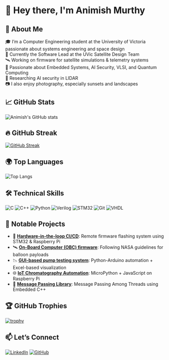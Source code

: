 # 👋 Hey there, I'm Animish Murthy 

## 🚀 About Me

🎓 I’m a Computer Engineering student at the University of Victoria passionate about systems engineering and space design  
🔧 Currently the Software Lead at the UVic Satellite Design Team  
🛰️ Working on firmware for satellite simulations & telemetry systems  
📡 Passionate about Embedded Systems, AI Security, VLSI, and Quantum Computing  
🔬 Researching AI security in LIDAR  
📷 I also enjoy photography, especially sunsets and landscapes

## 📈 GitHub Stats

![Animish's GitHub stats](https://github-readme-stats.vercel.app/api?username=AniMB&show_icons=true&theme=tokyonight)

## 🔥 GitHub Streak

[![GitHub Streak](https://github-readme-streak-stats.herokuapp.com?user=AniMB&theme=tokyonight)](https://git.io/streak-stats)

## 🌍 Top Languages

![Top Langs](https://github-readme-stats.vercel.app/api/top-langs/?username=AniMB&layout=compact&theme=tokyonight)

## 🛠️ Technical Skills

![C](https://img.shields.io/badge/C-00599C?style=flat&logo=c&logoColor=white)
![C++](https://img.shields.io/badge/C++-00599C?style=flat&logo=cplusplus&logoColor=white)
![Python](https://img.shields.io/badge/Python-3776AB?style=flat&logo=python&logoColor=white)
![Verilog](https://img.shields.io/badge/Verilog-0080C0?style=flat)
![STM32](https://img.shields.io/badge/STM32-03234B?style=flat&logo=stmicroelectronics&logoColor=white)
![Git](https://img.shields.io/badge/Git-F05032?style=flat&logo=git&logoColor=white)
![VHDL](https://img.shields.io/badge/VHDL-660066?style=flat)

## 🧩 Notable Projects

- 🔁 [**Hardware-in-the-loop CI/CD**](https://github.com/AniMB/hardware_in-loop-testing): Remote firmware flashing system using STM32 & Raspberry Pi  
- 🛰️ [**On-Board Computer (OBC) firmware**](https://github.com/UVicSatelliteDesign/HAB_OBC): Following NASA guidelines for balloon payloads  
- 📉 [**GUI-based pump testing system**](https://github.com/AniMB/ProcessPumps_Automation): Python-Arduino automation + Excel-based visualization  
- 🌐 [**IoT Chromatography Automation**](https://github.com/AniMB/visual-chromatography): MicroPython + JavaScript on Raspberry Pi
- 🧠 [**Message Passing Library**](https://github.com/AniMB/Embedded_MessageSharing): Message Passing Among Threads using Embedded C++


## 🏆 GitHub Trophies

[![trophy](https://github-profile-trophy.vercel.app/?username=AniMB&theme=tokyonight&column=4)](https://github.com/ryo-ma/github-profile-trophy)

## 📫 Let’s Connect

[![LinkedIn](https://img.shields.io/badge/LinkedIn-blue?style=flat&logo=linkedin&logoColor=white)](https://linkedin.com/in/animishnandula)
[![GitHub](https://img.shields.io/badge/GitHub-181717?style=flat&logo=github&logoColor=white)](https://github.com/AniMB)

